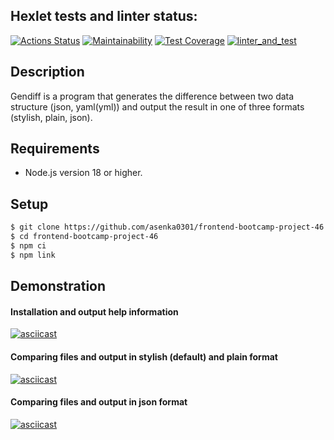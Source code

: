 ## Hexlet tests and linter status:
[![Actions Status](https://github.com/asenka0301/frontend-bootcamp-project-46/workflows/hexlet-check/badge.svg)](https://github.com/asenka0301/frontend-bootcamp-project-46/actions)
[![Maintainability](https://api.codeclimate.com/v1/badges/bc9ff549a4707a1573f6/maintainability)](https://codeclimate.com/github/asenka0301/frontend-bootcamp-project-46/maintainability)
[![Test Coverage](https://api.codeclimate.com/v1/badges/bc9ff549a4707a1573f6/test_coverage)](https://codeclimate.com/github/asenka0301/frontend-bootcamp-project-46/test_coverage)
[![linter_and_test](https://github.com/asenka0301/frontend-bootcamp-project-46/actions/workflows/linter_and_test.yml/badge.svg)](https://github.com/asenka0301/frontend-bootcamp-project-46/actions/workflows/linter_and_test.yml)

## Description
Gendiff is a program that generates the difference between two data structure (json, yaml(yml)) and output the result in one of three formats (stylish, plain, json).

## Requirements
* Node.js version 18 or higher.

## Setup

````sh
$ git clone https://github.com/asenka0301/frontend-bootcamp-project-46.git
$ cd frontend-bootcamp-project-46
$ npm ci
$ npm link
````
## Demonstration
#### Installation and output help information
[![asciicast](https://asciinema.org/a/548459.svg)](https://asciinema.org/a/548459)
#### Comparing files and output in stylish (default) and plain format
[![asciicast](https://asciinema.org/a/548503.svg)](https://asciinema.org/a/548503)
#### Comparing files and output in json format
[![asciicast](https://asciinema.org/a/548503.svg)](https://asciinema.org/a/548503)



